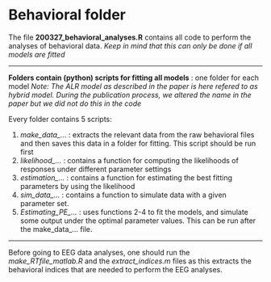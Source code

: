 # Behavioral folder


The file **200327_behavioral_analyses.R** contains all code to perform the analyses of behavioral data.
*Keep in mind that this can only be done if all models are fitted*

___
**Folders contain (python) scripts for fitting all models** : one folder for each model
*Note: The ALR model as described in the paper is here refered to as hybrid model. During the publication process, we altered the name in the paper but we did not do this in the code*

Every folder contains 5 scripts:
1. *make_data_...* : extracts the relevant data from the raw behavioral files and then saves this data in a folder for fitting. This script should be run first
2. *likelihood_...* : contains a function for computing the likelihoods of responses under different parameter settings
3. *estimation_...* : contains a function for estimating the best fitting parameters by using the likelihood
4. *sim_data_...* : contains a function to simulate data with a given parameter set.
5. *Estimating_PE_...* : uses functions 2-4 to fit the models, and simulate some output under the optimal parameter values. This can be run after the make_data_... file.

___
Before going to EEG data analyses, one should run the *make_RTfile_matlab.R* and the *extract_indices.m* files as this extracts the behavioral indices that are needed to perform the EEG analyses.
